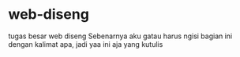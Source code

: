 # web-diseng
tugas besar web diseng
Sebenarnya aku gatau harus ngisi bagian ini dengan kalimat apa, jadi yaa ini aja yang kutulis
